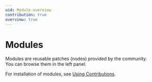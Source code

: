 ```yaml
---
uid: Module-overview
contribution: true
overview: true
---
```


# Modules

Modules are reusable patches (nodes) provided by the community.  
You can browse them in the left panel.  

For installation of modules, see [Using Contributions](https://beta.vvvv.org/using-vvvv/patching/using-addons.html#contributions).